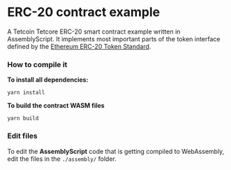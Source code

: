 # ERC-20 contract example

A Tetcoin Tetcore ERC-20 smart contract example written in AssemblyScript.
It implements most important parts of the token interface defined by the [Ethereum ERC-20 Token Standard](https://eips.ethereum.org/EIPS/eip-20).

### How to compile it

**To install all dependencies:**

```
yarn install
```

**To build the contract WASM files**

```
yarn build
```

### Edit files

To edit the **AssemblyScript** code that is getting compiled to WebAssembly, edit the files in the `./assembly/` folder.
